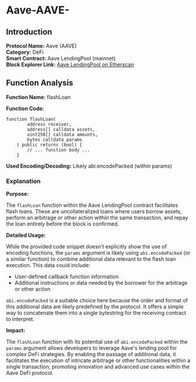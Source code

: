# Aave-AAVE-
## Introduction
**Protocol Name:** Aave (AAVE)  
**Category:** DeFi  
**Smart Contract:** Aave LendingPool (mainnet)  
**Block Explorer Link:** [Aave LendingPool on Etherscan](https://etherscan.io/address/0x7d2768dE32b0b80b7a3454c06BdAc787baA2086a)

## Function Analysis
**Function Name:** flashLoan

**Function Code:**
```solidity
function flashLoan(
        address receiver,
        address[] calldata assets,
        uint256[] calldata amounts,
        bytes calldata params
    ) public returns (bool) {
        // ... function body ...
    }
```
**Used Encoding/Decoding:** Likely abi.encodePacked (within params)

### Explanation
**Purpose:**

The `flashLoan` function within the Aave LendingPool contract facilitates flash loans. These are uncollateralized loans where users borrow assets, perform an arbitrage or other action within the same transaction, and repay the loan entirely before the block is confirmed.

**Detailed Usage:**

While the provided code snippet doesn't explicitly show the use of encoding functions, the `params` argument is likely using `abi.encodePacked` (or a similar function) to combine additional data relevant to the flash loan execution. This data could include:

- User-defined callback function information
- Additional instructions or data needed by the borrower for the arbitrage or other action

`abi.encodePacked` is a suitable choice here because the order and format of this additional data are likely predefined by the protocol. It offers a simple way to concatenate them into a single bytestring for the receiving contract to interpret.

**Impact:**

The `flashLoan` function with its potential use of `abi.encodePacked` within the `params` argument allows developers to leverage Aave's lending pool for complex DeFi strategies. By enabling the passage of additional data, it facilitates the execution of intricate arbitrage or other functionalities within a single transaction, promoting innovation and advanced use cases within the Aave DeFi protocol.
